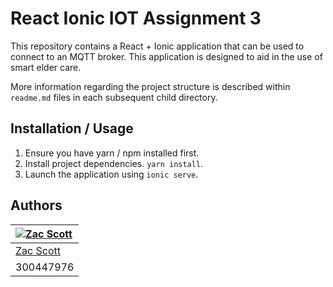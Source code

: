 # React Ionic IOT Assignment 3

This repository contains a React + Ionic application that can be used to
connect to an MQTT broker. This application is designed to aid in the
use of smart elder care.

More information regarding the project structure is described within
`readme.md` files in each subsequent child directory.

## Installation / Usage

1. Ensure you have yarn / npm installed first.
2. Install project dependencies. `yarn install`.
3. Launch the application using `ionic serve`.

## Authors

| [![Zac Scott](https://gitlab.ecs.vuw.ac.nz/uploads/-/system/user/avatar/1422/avatar.png)](https://gitlab.ecs.vuw.ac.nz/scottzach1) |
|:-----------------------------------------------------------------------------------------------------------------------------------|
| [Zac Scott](https://gitlab.ecs.vuw.ac.nz/scottzach1)                                                                               |
| 300447976                                                                                                                          |
